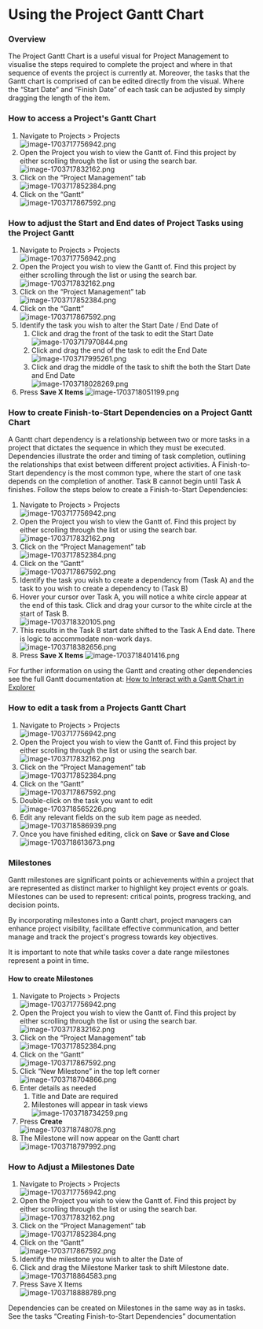# Using the Project Gantt Chart

### Overview

The Project Gantt Chart is a useful visual for Project Management to visualise the steps required to complete the project and where in that sequence of events the project is currently at. Moreover, the tasks that the Gantt chart is comprised of can be edited directly from the visual. Where the “Start Date” and “Finish Date” of each task can be adjusted by simply dragging the length of the item.

### How to access a Project's Gantt Chart

1. Navigate to Projects &gt; Projects  
    ![image-1703717756942.png](./downloaded_image_1705286190152.png)
2. Open the Project you wish to view the Gantt of. Find this project by either scrolling through the list or using the search bar.   
    ![image-1703717832162.png](./downloaded_image_1705286191168.png)
3. Click on the “Project Management” tab  
    ![image-1703717852384.png](./downloaded_image_1705286192178.png)
4. Click on the “Gantt”  
    ![image-1703717867592.png](./downloaded_image_1705286193192.png)

### How to adjust the Start and End dates of Project Tasks using the Project Gantt

1. Navigate to Projects &gt; Projects  
    ![image-1703717756942.png](./downloaded_image_1705286190152.png)
2. Open the Project you wish to view the Gantt of. Find this project by either scrolling through the list or using the search bar.   
    ![image-1703717832162.png](./downloaded_image_1705286191168.png)
3. Click on the “Project Management” tab  
    ![image-1703717852384.png](./downloaded_image_1705286192178.png)
4. Click on the “Gantt”  
    ![image-1703717867592.png](./downloaded_image_1705286193192.png)
5. Identify the task you wish to alter the Start Date / End Date of 
    1. Click and drag the front of the task to edit the Start Date  
        ![image-1703717970844.png](./downloaded_image_1705286198253.png)
    2. Click and drag the end of the task to edit the End Date  
        ![image-1703717995261.png](./downloaded_image_1705286199268.png)
    3. Click and drag the middle of the task to shift the both the Start Date and End Date  
        ![image-1703718028269.png](./downloaded_image_1705286200286.png)
6. Press ****Save X Items**** ![image-1703718051199.png](./downloaded_image_1705286201301.png)

### How to create Finish-to-Start Dependencies on a Project Gantt Chart

A Gantt chart dependency is a relationship between two or more tasks in a project that dictates the sequence in which they must be executed. Dependencies illustrate the order and timing of task completion, outlining the relationships that exist between different project activities. A Finish-to-Start dependency is the most common type, where the start of one task depends on the completion of another. Task B cannot begin until Task A finishes. Follow the steps below to create a Finish-to-Start Dependencies:

1. Navigate to Projects &gt; Projects  
    ![image-1703717756942.png](./downloaded_image_1705286190152.png)
2. Open the Project you wish to view the Gantt of. Find this project by either scrolling through the list or using the search bar.   
    ![image-1703717832162.png](./downloaded_image_1705286191168.png)
3. Click on the “Project Management” tab  
    ![image-1703717852384.png](./downloaded_image_1705286192178.png)
4. Click on the “Gantt”  
    ![image-1703717867592.png](./downloaded_image_1705286193192.png)
5. Identify the task you wish to create a dependency from (Task A) and the task to you wish to create a dependency to (Task B)
6. Hover your cursor over Task A, you will notice a white circle appear at the end of this task. Click and drag your cursor to the white circle at the start of Task B.  
    ![image-1703718320105.png](./downloaded_image_1705286206372.png)
7. This results in the Task B start date shifted to the Task A End date. There is logic to accommodate non-work days.  
    ![image-1703718382656.png](./downloaded_image_1705286207391.png)
8. Press ****Save X Items**** ![image-1703718401416.png](./downloaded_image_1705286208406.png)

For further information on using the Gantt and creating other dependencies see the full Gantt documentation at: [How to Interact with a Gantt Chart in Explorer](https://docs.rapidplatform.com/books/experiences-oxn/page/how-to-interact-with-a-gantt-chart-in-explorer)

### How to edit a task from a Projects Gantt Chart

1. Navigate to Projects &gt; Projects  
    ![image-1703717756942.png](./downloaded_image_1705286190152.png)
2. Open the Project you wish to view the Gantt of. Find this project by either scrolling through the list or using the search bar.   
    ![image-1703717832162.png](./downloaded_image_1705286191168.png)
3. Click on the “Project Management” tab  
    ![image-1703717852384.png](./downloaded_image_1705286192178.png)
4. Click on the “Gantt”  
    ![image-1703717867592.png](./downloaded_image_1705286193192.png)
5. Double-click on the task you want to edit  
    ![image-1703718565226.png](./downloaded_image_1705286213478.png)
6. Edit any relevant fields on the sub item page as needed.  
    ![image-1703718586939.png](./downloaded_image_1705286214502.png)
7. Once you have finished editing, click on **Save** or ****Save and Close**** ![image-1703718613673.png](./downloaded_image_1705286215516.png)

### Milestones

Gantt milestones are significant points or achievements within a project that are represented as distinct marker to highlight key project events or goals. Milestones can be used to represent: critical points, progress tracking, and decision points.

By incorporating milestones into a Gantt chart, project managers can enhance project visibility, facilitate effective communication, and better manage and track the project's progress towards key objectives.

It is important to note that while tasks cover a date range milestones represent a point in time.

#### How to create Milestones

1. Navigate to Projects &gt; Projects  
    ![image-1703717756942.png](./downloaded_image_1705286190152.png)
2. Open the Project you wish to view the Gantt of. Find this project by either scrolling through the list or using the search bar.   
    ![image-1703717832162.png](./downloaded_image_1705286191168.png)
3. Click on the “Project Management” tab  
    ![image-1703717852384.png](./downloaded_image_1705286192178.png)
4. Click on the “Gantt”  
    ![image-1703717867592.png](./downloaded_image_1705286193192.png)
5. Click “New Milestone” in the top left corner  
    ![image-1703718704866.png](./downloaded_image_1705286220582.png)
6. Enter details as needed 
    1. Title and Date are required
    2. Milestones will appear in task views  
        ![image-1703718734259.png](./downloaded_image_1705286221597.png)
7. Press **Create**  
    ![image-1703718748078.png](./downloaded_image_1705286222619.png)
8. The Milestone will now appear on the Gantt chart  
    ![image-1703718797992.png](./downloaded_image_1705286223634.png)

### How to Adjust a Milestones Date

1. Navigate to Projects &gt; Projects  
    ![image-1703717756942.png](./downloaded_image_1705286190152.png)
2. Open the Project you wish to view the Gantt of. Find this project by either scrolling through the list or using the search bar.   
    ![image-1703717832162.png](./downloaded_image_1705286191168.png)
3. Click on the “Project Management” tab  
    ![image-1703717852384.png](./downloaded_image_1705286192178.png)
4. Click on the “Gantt”  
    ![image-1703717867592.png](./downloaded_image_1705286193192.png)
5. Identify the milestone you wish to alter the Date of
6. Click and drag the Milestone Marker task to shift Milestone date.  
    ![image-1703718864583.png](./downloaded_image_1705286228707.png)
7. Press Save X Items  
    ![image-1703718888789.png](./downloaded_image_1705286229721.png)

Dependencies can be created on Milestones in the same way as in tasks. See the tasks “Creating Finish-to-Start Dependencies” documentation